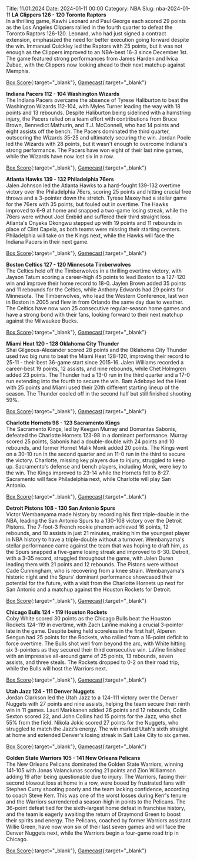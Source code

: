 Title: 11.01.2024
Date: 2024-01-11 00:00
Category: NBA 
Slug: nba-2024-01-11 
**LA Clippers 126 - 120 Toronto Raptors**  
In a thrilling game, Kawhi Leonard and Paul George each scored 29 points as the Los Angeles Clippers rallied in the fourth quarter to defeat the Toronto Raptors 126-120. Leonard, who had just signed a contract extension, emphasized the need for better execution going forward despite the win. Immanuel Quickley led the Raptors with 25 points, but it was not enough as the Clippers improved to an NBA-best 16-3 since December 1st. The game featured strong performances from James Harden and Ivica Zubac, with the Clippers now looking ahead to their next matchup against Memphis. 

[Box Score](https://www.nba.com/game/tor-vs-lac-0022300526/box-score){:target="_blank"}, [Gamecast](https://www.nba.com/game/tor-vs-lac-0022300526){:target="_blank"}<br>

**Indiana Pacers 112 - 104 Washington Wizards**  
The Indiana Pacers overcame the absence of Tyrese Haliburton to beat the Washington Wizards 112-104, with Myles Turner leading the way with 18 points and 13 rebounds. Despite Haliburton being sidelined with a hamstring injury, the Pacers relied on a team effort with contributions from Bruce Brown, Bennedict Mathurin, and T.J. McConnell, who had 14 points and eight assists off the bench. The Pacers dominated the third quarter, outscoring the Wizards 35-25 and ultimately securing the win. Jordan Poole led the Wizards with 28 points, but it wasn't enough to overcome Indiana's strong performance. The Pacers have won eight of their last nine games, while the Wizards have now lost six in a row. 

[Box Score](https://www.nba.com/game/was-vs-ind-0022300520/box-score){:target="_blank"}, [Gamecast](https://www.nba.com/game/was-vs-ind-0022300520){:target="_blank"}<br>

**Atlanta Hawks 139 - 132 Philadelphia 76ers**  
Jalen Johnson led the Atlanta Hawks to a hard-fought 139-132 overtime victory over the Philadelphia 76ers, scoring 25 points and hitting crucial free throws and a 3-pointer down the stretch. Tyrese Maxey had a stellar game for the 76ers with 35 points, but fouled out in overtime. The Hawks improved to 6-9 at home and snapped a two-game losing streak, while the 76ers were without Joel Embiid and suffered their third straight loss. Atlanta's Onyeka Okongwu stepped up with 19 points and 11 rebounds in place of Clint Capela, as both teams were missing their starting centers. Philadelphia will take on the Kings next, while the Hawks will face the Indiana Pacers in their next game. 

[Box Score](https://www.nba.com/game/phi-vs-atl-0022300521/box-score){:target="_blank"}, [Gamecast](https://www.nba.com/game/phi-vs-atl-0022300521){:target="_blank"}<br>

**Boston Celtics 127 - 120 Minnesota Timberwolves**  
The Celtics held off the Timberwolves in a thrilling overtime victory, with Jayson Tatum scoring a career-high 45 points to lead Boston to a 127-120 win and improve their home record to 18-0. Jaylen Brown added 35 points and 11 rebounds for the Celtics, while Anthony Edwards had 29 points for Minnesota. The Timberwolves, who lead the Western Conference, last won in Boston in 2005 and flew in from Orlando the same day due to weather. The Celtics have now won 25 consecutive regular-season home games and have a strong bond with their fans, looking forward to their next matchup against the Milwaukee Bucks. 

[Box Score](https://www.nba.com/game/min-vs-bos-0022300517/box-score){:target="_blank"}, [Gamecast](https://www.nba.com/game/min-vs-bos-0022300517){:target="_blank"}<br>

**Miami Heat 120 - 128 Oklahoma City Thunder**  
Shai Gilgeous-Alexander scored 28 points and the Oklahoma City Thunder used two big runs to beat the Miami Heat 128-120, improving their record to 25-11 - their best 36-game start since 2015-16. Jalen Williams recorded a career-best 19 points, 12 assists, and nine rebounds, while Chet Holmgren added 23 points. The Thunder had a 13-0 run in the third quarter and a 17-0 run extending into the fourth to secure the win. Bam Adebayo led the Heat with 25 points and Miami used their 20th different starting lineup of the season. The Thunder cooled off in the second half but still finished shooting 59%. 

[Box Score](https://www.nba.com/game/okc-vs-mia-0022300522/box-score){:target="_blank"}, [Gamecast](https://www.nba.com/game/okc-vs-mia-0022300522){:target="_blank"}<br>

**Charlotte Hornets 98 - 123 Sacramento Kings**  
The Sacramento Kings, led by Keegan Murray and Domantas Sabonis, defeated the Charlotte Hornets 123-98 in a dominant performance. Murray scored 25 points, Sabonis had a double-double with 24 points and 10 rebounds, and former Hornet Malik Monk added 20 points. The Kings went on a 30-10 run in the second quarter and an 11-0 run in the third to secure the victory. Charlotte, missing key players due to injury, struggled to keep up. Sacramento's defense and bench players, including Monk, were key to the win. The Kings improved to 23-14 while the Hornets fell to 8-27. Sacramento will face Philadelphia next, while Charlotte will play San Antonio. 

[Box Score](https://www.nba.com/game/sac-vs-cha-0022300518/box-score){:target="_blank"}, [Gamecast](https://www.nba.com/game/sac-vs-cha-0022300518){:target="_blank"}<br>

**Detroit Pistons 108 - 130 San Antonio Spurs**  
Victor Wembanyama made history by recording his first triple-double in the NBA, leading the San Antonio Spurs to a 130-108 victory over the Detroit Pistons. The 7-foot-3 French rookie phenom achieved 16 points, 12 rebounds, and 10 assists in just 21 minutes, making him the youngest player in NBA history to have a triple-double without a turnover. Wembanyama's stellar performance came against the team that was hoping to draft him, as the Spurs snapped a five-game losing streak and improved to 6-30. Detroit, with a 3-35 record, struggled throughout the game, with Jalen Duren leading them with 21 points and 12 rebounds. The Pistons were without Cade Cunningham, who is recovering from a knee strain. Wembanyama's historic night and the Spurs' dominant performance showcased their potential for the future, with a visit from the Charlotte Hornets up next for San Antonio and a matchup against the Houston Rockets for Detroit. 

[Box Score](https://www.nba.com/game/sas-vs-det-0022300519/box-score){:target="_blank"}, [Gamecast](https://www.nba.com/game/sas-vs-det-0022300519){:target="_blank"}<br>

**Chicago Bulls 124 - 119 Houston Rockets**  
Coby White scored 30 points as the Chicago Bulls beat the Houston Rockets 124-119 in overtime, with Zach LaVine making a crucial 3-pointer late in the game. Despite being held scoreless in the first half, Alperen Sengun had 25 points for the Rockets, who rallied from a 16-point deficit to force overtime. The Bulls shot well from beyond the arc, with White hitting six 3-pointers as they secured their third consecutive win. LaVine finished with an impressive all-around game of 25 points, 13 rebounds, seven assists, and three steals. The Rockets dropped to 0-2 on their road trip, while the Bulls will host the Warriors next. 

[Box Score](https://www.nba.com/game/hou-vs-chi-0022300523/box-score){:target="_blank"}, [Gamecast](https://www.nba.com/game/hou-vs-chi-0022300523){:target="_blank"}<br>

**Utah Jazz 124 - 111 Denver Nuggets**  
Jordan Clarkson led the Utah Jazz to a 124-111 victory over the Denver Nuggets with 27 points and nine assists, helping the team secure their ninth win in 11 games. Lauri Markkanen added 26 points and 12 rebounds, Collin Sexton scored 22, and John Collins had 15 points for the Jazz, who shot 55% from the field. Nikola Jokic scored 27 points for the Nuggets, who struggled to match the Jazz’s energy. The win marked Utah's sixth straight at home and extended Denver's losing streak in Salt Lake City to six games. 

[Box Score](https://www.nba.com/game/den-vs-uta-0022300524/box-score){:target="_blank"}, [Gamecast](https://www.nba.com/game/den-vs-uta-0022300524){:target="_blank"}<br>

**Golden State Warriors 105 - 141 New Orleans Pelicans**  
The New Orleans Pelicans dominated the Golden State Warriors, winning 141-105 with Jonas Valanciunas scoring 21 points and Zion Williamson adding 19 after being questionable due to injury. The Warriors, facing their second blowout loss at home in a row, were booed by frustrated fans with Stephen Curry shooting poorly and the team lacking confidence, according to coach Steve Kerr. This was one of the worst losses during Kerr's tenure and the Warriors surrendered a season-high in points to the Pelicans. The 36-point defeat tied for the sixth-largest home defeat in franchise history, and the team is eagerly awaiting the return of Draymond Green to boost their spirits and energy. The Pelicans, coached by former Warriors assistant Willie Green, have now won six of their last seven games and will face the Denver Nuggets next, while the Warriors begin a four-game road trip in Chicago. 

[Box Score](https://www.nba.com/game/nop-vs-gsw-0022300525/box-score){:target="_blank"}, [Gamecast](https://www.nba.com/game/nop-vs-gsw-0022300525){:target="_blank"}<br>

